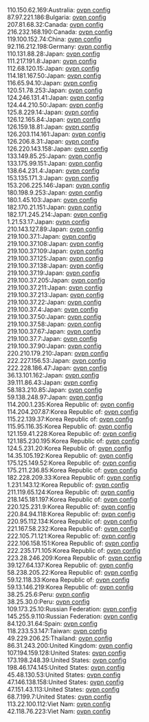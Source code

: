110.150.62.169:Australia: [ovpn config](vpn/110_150_62_169.ovpn)  
87.97.221.186:Bulgaria: [ovpn config](vpn/87_97_221_186.ovpn)  
207.81.68.32:Canada: [ovpn config](vpn/207_81_68_32.ovpn)  
216.232.168.190:Canada: [ovpn config](vpn/216_232_168_190.ovpn)  
119.100.152.74:China: [ovpn config](vpn/119_100_152_74.ovpn)  
92.116.212.198:Germany: [ovpn config](vpn/92_116_212_198.ovpn)  
110.131.88.28:Japan: [ovpn config](vpn/110_131_88_28.ovpn)  
111.217.191.8:Japan: [ovpn config](vpn/111_217_191_8.ovpn)  
112.68.120.15:Japan: [ovpn config](vpn/112_68_120_15.ovpn)  
114.181.167.50:Japan: [ovpn config](vpn/114_181_167_50.ovpn)  
116.65.94.10:Japan: [ovpn config](vpn/116_65_94_10.ovpn)  
120.51.78.253:Japan: [ovpn config](vpn/120_51_78_253.ovpn)  
124.246.131.41:Japan: [ovpn config](vpn/124_246_131_41.ovpn)  
124.44.210.50:Japan: [ovpn config](vpn/124_44_210_50.ovpn)  
125.8.229.14:Japan: [ovpn config](vpn/125_8_229_14.ovpn)  
126.12.165.84:Japan: [ovpn config](vpn/126_12_165_84.ovpn)  
126.159.18.81:Japan: [ovpn config](vpn/126_159_18_81.ovpn)  
126.203.114.161:Japan: [ovpn config](vpn/126_203_114_161.ovpn)  
126.206.8.31:Japan: [ovpn config](vpn/126_206_8_31.ovpn)  
126.220.143.158:Japan: [ovpn config](vpn/126_220_143_158.ovpn)  
133.149.85.25:Japan: [ovpn config](vpn/133_149_85_25.ovpn)  
133.175.99.151:Japan: [ovpn config](vpn/133_175_99_151.ovpn)  
138.64.231.4:Japan: [ovpn config](vpn/138_64_231_4.ovpn)  
153.135.171.3:Japan: [ovpn config](vpn/153_135_171_3.ovpn)  
153.206.225.146:Japan: [ovpn config](vpn/153_206_225_146.ovpn)  
180.198.9.253:Japan: [ovpn config](vpn/180_198_9_253.ovpn)  
180.1.45.103:Japan: [ovpn config](vpn/180_1_45_103.ovpn)  
182.170.21.151:Japan: [ovpn config](vpn/182_170_21_151.ovpn)  
182.171.245.214:Japan: [ovpn config](vpn/182_171_245_214.ovpn)  
1.21.53.17:Japan: [ovpn config](vpn/1_21_53_17.ovpn)  
210.143.127.89:Japan: [ovpn config](vpn/210_143_127_89.ovpn)  
219.100.37.1:Japan: [ovpn config](vpn/219_100_37_1.ovpn)  
219.100.37.108:Japan: [ovpn config](vpn/219_100_37_108.ovpn)  
219.100.37.109:Japan: [ovpn config](vpn/219_100_37_109.ovpn)  
219.100.37.125:Japan: [ovpn config](vpn/219_100_37_125.ovpn)  
219.100.37.138:Japan: [ovpn config](vpn/219_100_37_138.ovpn)  
219.100.37.19:Japan: [ovpn config](vpn/219_100_37_19.ovpn)  
219.100.37.205:Japan: [ovpn config](vpn/219_100_37_205.ovpn)  
219.100.37.211:Japan: [ovpn config](vpn/219_100_37_211.ovpn)  
219.100.37.213:Japan: [ovpn config](vpn/219_100_37_213.ovpn)  
219.100.37.22:Japan: [ovpn config](vpn/219_100_37_22.ovpn)  
219.100.37.4:Japan: [ovpn config](vpn/219_100_37_4.ovpn)  
219.100.37.50:Japan: [ovpn config](vpn/219_100_37_50.ovpn)  
219.100.37.58:Japan: [ovpn config](vpn/219_100_37_58.ovpn)  
219.100.37.67:Japan: [ovpn config](vpn/219_100_37_67.ovpn)  
219.100.37.7:Japan: [ovpn config](vpn/219_100_37_7.ovpn)  
219.100.37.90:Japan: [ovpn config](vpn/219_100_37_90.ovpn)  
220.210.179.210:Japan: [ovpn config](vpn/220_210_179_210.ovpn)  
222.227.156.53:Japan: [ovpn config](vpn/222_227_156_53.ovpn)  
222.228.186.47:Japan: [ovpn config](vpn/222_228_186_47.ovpn)  
36.13.101.162:Japan: [ovpn config](vpn/36_13_101_162.ovpn)  
39.111.86.43:Japan: [ovpn config](vpn/39_111_86_43.ovpn)  
58.183.210.85:Japan: [ovpn config](vpn/58_183_210_85.ovpn)  
59.138.248.97:Japan: [ovpn config](vpn/59_138_248_97.ovpn)  
114.200.1.235:Korea Republic of: [ovpn config](vpn/114_200_1_235.ovpn)  
114.204.207.87:Korea Republic of: [ovpn config](vpn/114_204_207_87.ovpn)  
115.22.139.37:Korea Republic of: [ovpn config](vpn/115_22_139_37.ovpn)  
115.95.116.35:Korea Republic of: [ovpn config](vpn/115_95_116_35.ovpn)  
121.159.41.228:Korea Republic of: [ovpn config](vpn/121_159_41_228.ovpn)  
121.185.230.195:Korea Republic of: [ovpn config](vpn/121_185_230_195.ovpn)  
124.5.231.20:Korea Republic of: [ovpn config](vpn/124_5_231_20.ovpn)  
14.35.105.192:Korea Republic of: [ovpn config](vpn/14_35_105_192.ovpn)  
175.125.149.52:Korea Republic of: [ovpn config](vpn/175_125_149_52.ovpn)  
175.211.236.85:Korea Republic of: [ovpn config](vpn/175_211_236_85.ovpn)  
182.228.209.33:Korea Republic of: [ovpn config](vpn/182_228_209_33.ovpn)  
1.231.143.12:Korea Republic of: [ovpn config](vpn/1_231_143_12.ovpn)  
211.119.65.124:Korea Republic of: [ovpn config](vpn/211_119_65_124.ovpn)  
218.145.181.197:Korea Republic of: [ovpn config](vpn/218_145_181_197.ovpn)  
220.125.231.9:Korea Republic of: [ovpn config](vpn/220_125_231_9.ovpn)  
220.84.94.118:Korea Republic of: [ovpn config](vpn/220_84_94_118.ovpn)  
220.95.112.134:Korea Republic of: [ovpn config](vpn/220_95_112_134.ovpn)  
221.167.58.232:Korea Republic of: [ovpn config](vpn/221_167_58_232.ovpn)  
222.105.71.121:Korea Republic of: [ovpn config](vpn/222_105_71_121.ovpn)  
222.106.158.151:Korea Republic of: [ovpn config](vpn/222_106_158_151.ovpn)  
222.235.171.105:Korea Republic of: [ovpn config](vpn/222_235_171_105.ovpn)  
223.28.246.209:Korea Republic of: [ovpn config](vpn/223_28_246_209.ovpn)  
39.127.64.137:Korea Republic of: [ovpn config](vpn/39_127_64_137.ovpn)  
58.238.205.22:Korea Republic of: [ovpn config](vpn/58_238_205_22.ovpn)  
59.12.118.33:Korea Republic of: [ovpn config](vpn/59_12_118_33.ovpn)  
59.13.146.219:Korea Republic of: [ovpn config](vpn/59_13_146_219.ovpn)  
38.25.25.6:Peru: [ovpn config](vpn/38_25_25_6.ovpn)  
38.25.30.0:Peru: [ovpn config](vpn/38_25_30_0.ovpn)  
109.173.25.10:Russian Federation: [ovpn config](vpn/109_173_25_10.ovpn)  
145.255.9.110:Russian Federation: [ovpn config](vpn/145_255_9_110.ovpn)  
84.120.31.64:Spain: [ovpn config](vpn/84_120_31_64.ovpn)  
118.233.53.147:Taiwan: [ovpn config](vpn/118_233_53_147.ovpn)  
49.229.206.25:Thailand: [ovpn config](vpn/49_229_206_25.ovpn)  
86.31.243.200:United Kingdom: [ovpn config](vpn/86_31_243_200.ovpn)  
107.194.159.128:United States: [ovpn config](vpn/107_194_159_128.ovpn)  
173.198.248.39:United States: [ovpn config](vpn/173_198_248_39.ovpn)  
198.46.174.145:United States: [ovpn config](vpn/198_46_174_145.ovpn)  
45.48.130.53:United States: [ovpn config](vpn/45_48_130_53.ovpn)  
47.146.138.158:United States: [ovpn config](vpn/47_146_138_158.ovpn)  
47.151.43.113:United States: [ovpn config](vpn/47_151_43_113.ovpn)  
68.7.199.7:United States: [ovpn config](vpn/68_7_199_7.ovpn)  
113.22.100.112:Viet Nam: [ovpn config](vpn/113_22_100_112.ovpn)  
42.118.76.223:Viet Nam: [ovpn config](vpn/42_118_76_223.ovpn)  

